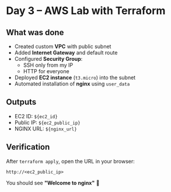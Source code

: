 # Day 3 – AWS Lab with Terraform

## What was done
- Created custom **VPC** with public subnet
- Added **Internet Gateway** and default route
- Configured **Security Group**:
  - SSH only from my IP
  - HTTP for everyone
- Deployed **EC2 instance** (`t3.micro`) into the subnet
- Automated installation of **nginx** using `user_data`

## Outputs
- EC2 ID: `${ec2_id}`
- Public IP: `${ec2_public_ip}`
- NGINX URL: `${nginx_url}`

## Verification
After `terraform apply`, open the URL in your browser:

`http://<ec2_public_ip>`


You should see **"Welcome to nginx"** 🎉
